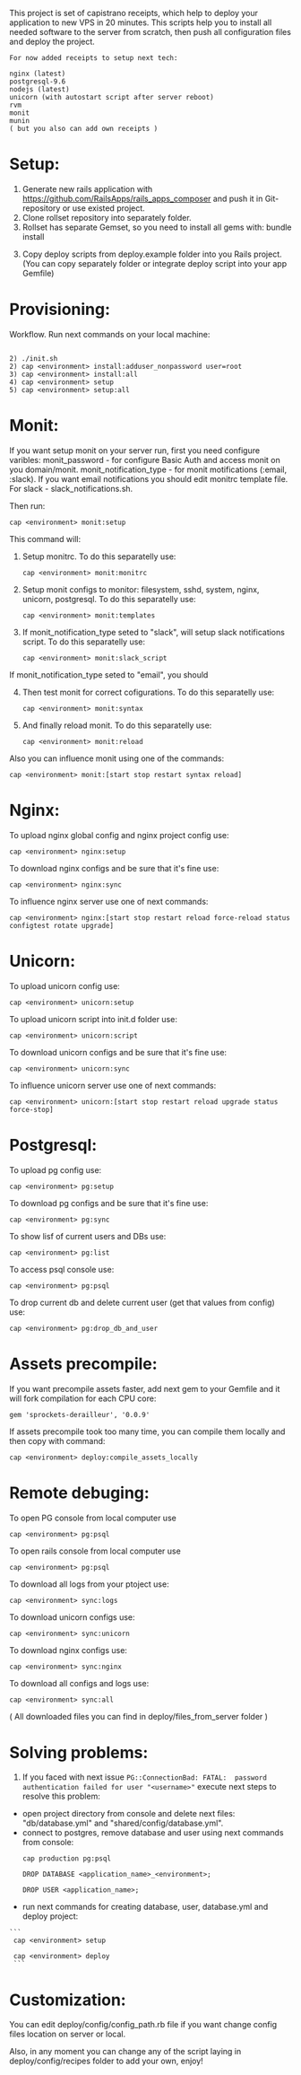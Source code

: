 This project is set of capistrano receipts, which help to deploy your application to new VPS in 20 minutes.
This scripts help you to install all needed software to the server from scratch, then push all configuration files and deploy the project.

```
For now added receipts to setup next tech:

nginx (latest)
postgresql-9.6
nodejs (latest)
unicorn (with autostart script after server reboot)
rvm
monit
munin
( but you also can add own receipts )
```

Setup:
======

1) Generate new rails application with https://github.com/RailsApps/rails_apps_composer and push it in Git-repository or use existed project. 
2) Clone rollset repository into separately folder.
3) Rollset has separate Gemset, so you need to install all gems with: bundle install
3. Copy deploy scripts from deploy.example folder into you Rails project. (You can copy separately folder or integrate deploy script into your app Gemfile)

Provisioning:
=======

Workflow. Run next commands on your local machine:
```

2) ./init.sh
2) cap <environment> install:adduser_nonpassword user=root
3) cap <environment> install:all
4) cap <environment> setup
5) cap <environment> setup:all
```

Monit:
=========

If you want setup monit on your server run, first you need configure varibles:
monit_password - for configure Basic Auth and access monit on you domain/monit.
monit_notification_type - for monit motifications (:email, :slack). If you want email notifications you should edit monitrc template file. For slack - slack_notifications.sh.

Then run:
```
cap <environment> monit:setup
```

This command will:

1. Setup monitrc. To do this separatelly use:
    ```
    cap <environment> monit:monitrc
    ```

2. Setup monit configs to monitor: filesystem, sshd, system, nginx, unicorn, postgresql.
To do this separatelly use:
    ```
    cap <environment> monit:templates
    ```

3. If monit_notification_type seted to "slack", will setup slack notifications script.
To do this separatelly use:
    ```
    cap <environment> monit:slack_script
    ```

If monit_notification_type seted to "email", you should

4. Then test monit for correct cofigurations. To do this separatelly use:
    ```
    cap <environment> monit:syntax
    ```

5. And finally reload monit. To do this separatelly use:
    ```
    cap <environment> monit:reload
    ```

Also you can influence monit using one of the commands:
```
cap <environment> monit:[start stop restart syntax reload]
```

Nginx:
=================

To upload nginx global config and nginx project config use:
```
cap <environment> nginx:setup
```

To download nginx configs and be sure that it's fine use:
```
cap <environment> nginx:sync
```

To influence nginx server use one of next commands:
```
cap <environment> nginx:[start stop restart reload force-reload status configtest rotate upgrade]
```

Unicorn:
=================

To upload unicorn config use:
```
cap <environment> unicorn:setup
```

To upload unicorn script into init.d folder use:
```
cap <environment> unicorn:script
```

To download unicorn configs and be sure that it's fine use:
```
cap <environment> unicorn:sync
```

To influence unicorn server use one of next commands:
```
cap <environment> unicorn:[start stop restart reload upgrade status force-stop]
```


Postgresql:
=================

To upload pg config use:
```
cap <environment> pg:setup
```

To download pg configs and be sure that it's fine use:
```
cap <environment> pg:sync
```

To show lisf of current users and DBs use:
```
cap <environment> pg:list
```

To access psql console use:
```
cap <environment> pg:psql
```

To drop current db and delete current user (get that values from config) use:
```
cap <environment> pg:drop_db_and_user
```

Assets precompile:
=================

If you want precompile assets faster, add next gem to your Gemfile and it will fork compilation for each CPU core:
```
gem 'sprockets-derailleur', '0.0.9'
```

If assets precompile took too many time, you can compile them locally and then copy with command:
```
cap <environment> deploy:compile_assets_locally
```

Remote debuging:
=================

To open PG console from local computer use
```
cap <environment> pg:psql
```

To open rails console from local computer use
```
cap <environment> pg:psql
```

To download all logs from your ptoject use:
```
cap <environment> sync:logs
```

To download unicorn configs use:
```
cap <environment> sync:unicorn
```

To download nginx configs use:
```
cap <environment> sync:nginx
```

To download all configs and logs use:
```
cap <environment> sync:all
```

( All downloaded files you can find in deploy/files_from_server folder )


Solving problems:
===================

1.  If you faced with next issue `PG::ConnectionBad: FATAL:  password authentication failed for user "<username>"` execute next steps to resolve this problem:
   * open project directory from console and delete next files: "db/database.yml" and "shared/config/database.yml".
   * connect to postgres, remove database and user using next commands from console:
     ```
     cap production pg:psql

     DROP DATABASE <application_name>_<environment>;

     DROP USER <application_name>;
     ```
   * run next commands for creating database, user, database.yml and deploy project:

    ```
     cap <environment> setup

     cap <environment> deploy
     ```

Customization:
==============

You can edit deploy/config/config_path.rb file if you want change config files location on server or local.

Also, in any moment you can change any of the script laying in deploy/config/recipes folder to add your own, enjoy!
